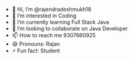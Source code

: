- 👋 Hi, I’m @rajendradeshmukh18
- 👀 I’m interested in Coding 
- 🌱 I’m currently learning Full Stack Java
- 💞️ I’m looking to collaborate on Java Developer
- 📫 How to reach me 9307660925
- 😄 Pronouns: Rajan
- ⚡ Fun fact: Student

<!---
rajendradeshmukh18/rajendradeshmukh18 is a ✨ special ✨ repository because its `README.md` (this file) appears on your GitHub profile.
You can click the Preview link to take a look at your changes.
--->
